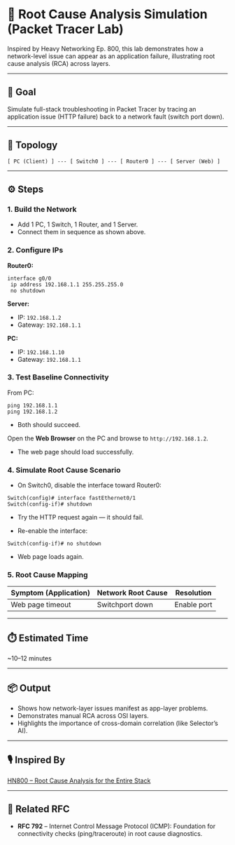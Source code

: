 # 🤖 Root Cause Analysis Simulation (Packet Tracer Lab)

Inspired by Heavy Networking Ep. 800, this lab demonstrates how a network-level issue can appear as an application failure, illustrating root cause analysis (RCA) across layers.

---

## 🎯 Goal
Simulate full-stack troubleshooting in Packet Tracer by tracing an application issue (HTTP failure) back to a network fault (switch port down).

---

## 🧱 Topology
```
[ PC (Client) ] --- [ Switch0 ] --- [ Router0 ] --- [ Server (Web) ]
```

---

## ⚙️ Steps

### 1. Build the Network
- Add 1 PC, 1 Switch, 1 Router, and 1 Server.
- Connect them in sequence as shown above.

### 2. Configure IPs

**Router0:**
```
interface g0/0
 ip address 192.168.1.1 255.255.255.0
 no shutdown
```

**Server:**
- IP: `192.168.1.2`
- Gateway: `192.168.1.1`

**PC:**
- IP: `192.168.1.10`
- Gateway: `192.168.1.1`

### 3. Test Baseline Connectivity
From PC:
```
ping 192.168.1.1
ping 192.168.1.2
```
- Both should succeed.

Open the **Web Browser** on the PC and browse to `http://192.168.1.2`.  
- The web page should load successfully.

### 4. Simulate Root Cause Scenario
- On Switch0, disable the interface toward Router0:
```
Switch(config)# interface fastEthernet0/1
Switch(config-if)# shutdown
```
- Try the HTTP request again — it should fail.

- Re-enable the interface:
```
Switch(config-if)# no shutdown
```
- Web page loads again.

### 5. Root Cause Mapping
| Symptom (Application) | Network Root Cause | Resolution |
|------------------------|--------------------|-------------|
| Web page timeout      | Switchport down    | Enable port |

---

## ⏱️ Estimated Time
~10–12 minutes

---

## 📦 Output
- Shows how network-layer issues manifest as app-layer problems.  
- Demonstrates manual RCA across OSI layers.  
- Highlights the importance of cross-domain correlation (like Selector’s AI).

---

## 🎙️ Inspired By
[HN800 – Root Cause Analysis for the Entire Stack](https://packetpushers.net/podcasts/heavy-networking/hn800-root-cause-analysis-for-the-entire-stack-sponsored/)

---

## 📜 Related RFC
- **RFC 792** – Internet Control Message Protocol (ICMP): Foundation for connectivity checks (ping/traceroute) in root cause diagnostics.
